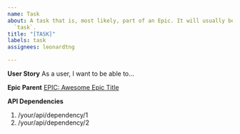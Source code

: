 ```yaml
---
name: Task
about: A task that is, most likely, part of an Epic. It will usually be labeled as
  `task`.
title: "[TASK]"
labels: task
assignees: leonardtng

---
```


**User Story**
As a user, I want to be able to...

**Epic Parent**
[EPIC: Awesome Epic Title](https://github.com/leonardtng/cryptoscapes/issues/1)

**API Dependencies**
1. /your/api/dependency/1
2. /your/api/dependency/2
